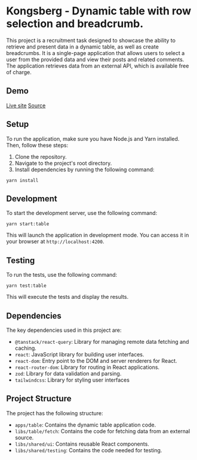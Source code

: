 # Kongsberg - Dynamic table with row selection and breadcrumb.

This project is a recruitment task designed to showcase the ability to retrieve and present data in a dynamic table, as well as create breadcrumbs. It is a single-page application that allows users to select a user from the provided data and view their posts and related comments. The application retrieves data from an external API, which is available free of charge.

## Demo

[Live site](https://kongsberg.vercel.app/)
[Source](https://github.com/GrzywN/kongsberg)

## Setup

To run the application, make sure you have Node.js and Yarn installed. Then, follow these steps:

1. Clone the repository.
2. Navigate to the project's root directory.
3. Install dependencies by running the following command:

```shell
yarn install
```

## Development

To start the development server, use the following command:

```shell
yarn start:table
```

This will launch the application in development mode. You can access it in your browser at `http://localhost:4200`.

## Testing

To run the tests, use the following command:

```shell
yarn test:table
```

This will execute the tests and display the results.

## Dependencies

The key dependencies used in this project are:

- `@tanstack/react-query`: Library for managing remote data fetching and caching.
- `react`: JavaScript library for building user interfaces.
- `react-dom`: Entry point to the DOM and server renderers for React.
- `react-router-dom`: Library for routing in React applications.
- `zod`: Library for data validation and parsing.
- `tailwindcss`: Library for styling user interfaces

## Project Structure

The project has the following structure:

- `apps/table`: Contains the dynamic table application code.
- `libs/table/fetch`: Contains the code for fetching data from an external source.
- `libs/shared/ui`: Contains reusable React components.
- `libs/shared/testing`: Contains the code needed for testing.
